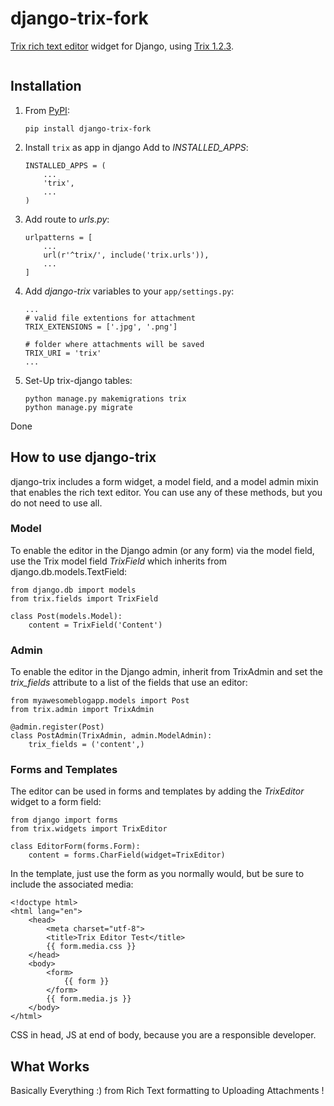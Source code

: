 django-trix-fork
===========

[Trix rich text editor](http://trix-editor.org) widget for Django, using
[Trix 1.2.3](https://github.com/basecamp/trix/releases/tag/1.2.3).


<kbd><img src="https://i.ibb.co/742Y2Yn/django-trix-fork-thumbnail.png" alt=""></img></kbd>

Installation
------------

1. From [PyPI](https://pypi.org/project/django-trix-fork/):

    `pip install django-trix-fork`

2. Install `trix` as app in django Add to *INSTALLED\_APPS*:

    ```
   INSTALLED_APPS = (
        ...
        'trix',
        ...
    )
   ```

3. Add route to *urls.py*:

    ```
    urlpatterns = [
        ...
        url(r'^trix/', include('trix.urls')),
        ...
    ]
   ```

4. Add *django-trix* variables to your `app/settings.py`:
    ```
    ...
    # valid file extentions for attachment 
    TRIX_EXTENSIONS = ['.jpg', '.png'] 

    # folder where attachments will be saved
    TRIX_URI = 'trix' 
    ...
    ```

5. Set-Up trix-django tables:
    ```shell script
    python manage.py makemigrations trix
    python manage.py migrate
   ```
 Done

How to use django-trix
-----------------

django-trix includes a form widget, a model field, and a model admin
mixin that enables the rich text editor. You can use any of these
methods, but you do not need to use all.

### Model

To enable the editor in the Django admin (or any form) via the model
field, use the Trix model field *TrixField* which inherits from
django.db.models.TextField:

    from django.db import models
    from trix.fields import TrixField

    class Post(models.Model):
        content = TrixField('Content')

### Admin

To enable the editor in the Django admin, inherit from TrixAdmin and set
the *trix\_fields* attribute to a list of the fields that use an editor:

    from myawesomeblogapp.models import Post
    from trix.admin import TrixAdmin

    @admin.register(Post)
    class PostAdmin(TrixAdmin, admin.ModelAdmin):
        trix_fields = ('content',)

### Forms and Templates

The editor can be used in forms and templates by adding the *TrixEditor*
widget to a form field:

    from django import forms
    from trix.widgets import TrixEditor

    class EditorForm(forms.Form):
        content = forms.CharField(widget=TrixEditor)

In the template, just use the form as you normally would, but be sure to
include the associated media:

    <!doctype html>
    <html lang="en">
        <head>
            <meta charset="utf-8">
            <title>Trix Editor Test</title>
            {{ form.media.css }}
        </head>
        <body>
            <form>
                {{ form }}
            </form>
            {{ form.media.js }}
        </body>
    </html>

CSS in head, JS at end of body, because you are a responsible developer.

What Works
------------
Basically Everything :) from Rich Text formatting to Uploading Attachments  !
